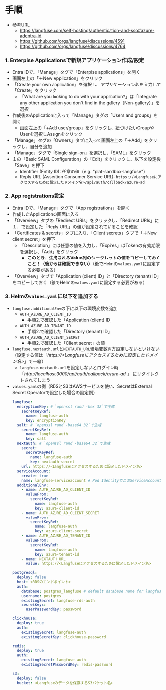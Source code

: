 # 手順
- 参考URL
  - https://langfuse.com/self-hosting/authentication-and-sso#azure-adentra-id
  - https://github.com/orgs/langfuse/discussions/4591
  - https://github.com/orgs/langfuse/discussions/4764

### 1. Enterpise Applicationsで新規アプリケーション作成/設定
- Entra IDで、「Manage」タグで「Enterpise applications」を開く
- 画面左上の「＋New Application」をクリック
- 「Create your own application」を選択し、アプリケーション名を入力して「Create」をクリック
  - 「What are you looking to do with your application?」は「Integrate any other application you don't find in the gallery（Non-gallery）」を選択
- 作成後のApplicationに入って「Manage」タグの「Users and groups」を開く
  - 画面左上の「+Add user/group」をクリックし、紐づけたいGroupやUserを選択しAssignをクリック
- 「Manage」タグの「Owners」タブに入って画面左上の「＋Add」をクリックし、自分を追加
- 「Manage」タグで「Single sign-on」を選択し、「SAML」をクリック
- １の「Basic SAML Configuration」の「Edit」をクリックし、以下を設定後「Save」を押下
  - Identifier (Entity ID): 任意の値（e.g. "plat-sandbox-langfuse"）
  - Reply URL (Assertion Consumer Service URL): `https://<Langfuseにアクセスするために設定したドメイン名>/api/auth/callback/azure-ad`

### 2. App registrations設定
- Entra IDで、「Manage」タグで「App registrations」を開く
- 作成したApplicationの画面に入る
- 「Overview」タブの「Redirect URIs」をクリックし、「Redirect URIs」に１．で設定した「Reply URL」の値が設定されていることを確認
- 「Certificates & secrets」タブに入り、「Client secrets」タブで「＋New client secret」を押下
  - 「Description」には任意の値を入力し、「Expires」はTokenの有効期限を選択し、「Add」をクリック
    - **このとき、生成されるValue列のシークレットの値をコピーしておくこと！（後からは確認できない）**（後でHelmの`values.yaml`に設定する必要がある）
- 「Overview」タブで「Application (client) ID」と「Directory (tenant) ID」をコピーしておく（後でHelmの`values.yaml`に設定する必要がある）

### 3. Helmの`values.yaml`に以下を追加する
- `langfuse.additionalEnv`の下に以下の環境変数を追加
  - `AUTH_AZURE_AD_CLIENT_ID`
    - 手順2.で確認した「Application (client) ID」
  - `AUTH_AZURE_AD_TENANT_ID`
    - 手順2.で確認した「Directory (tenant) ID」
  - `AUTH_AZURE_AD_CLIENT_SECRET`
    - 手順2.で確認した「Client secret」の値
- `langfuse.nextauth.url`と`NEXTAUTH_URL`環境変数両方設定しないといけない（設定する値は「*https://<Langfuseにアクセスするために設定したドメイン名>*」で一緒）
  - `langfuse.nextauth.url`を設定しないとログイン時「*http://localhost:3000/api/auth/callback/azure-ad* 」 にリダイレクトされてしまう
- `values.yaml`の例（RDSとS3はAWSサービスを使い、SecretはExternal Secret Operatorで設定した場合の設定例）  
  ```yaml
  langfuse: 
    encryptionKey: # `openssl rand -hex 32`で生成
      secretKeyRef:
        name: langfuse-auth
        key: encryptionKey
    salt: # `openssl rand -base64 32`で生成
      secretKeyRef:
        name: langfuse-auth
        key: salt
    nextauth: # `openssl rand -base64 32`で生成
      secret:
        secretKeyRef:
          name: langfuse-auth
          key: nextauth-secret
      url: https://<Langfuseにアクセスするために設定したドメイン名>
    serviceAccount:
      create: true
      name: langfuse-serviceaccount # Pod IdentityでこのServiceAccountに対してS3の権限を与えること
    additionalEnv:
      - name: AUTH_AZURE_AD_CLIENT_ID
        valueFrom:
          secretKeyRef:
            name: langfuse-auth
            key: azure-client-id
      - name: AUTH_AZURE_AD_CLIENT_SECRET
        valueFrom:
          secretKeyRef:
            name: langfuse-auth
            key: azure-client-secret
      - name: AUTH_AZURE_AD_TENANT_ID
        valueFrom:
          secretKeyRef:
            name: langfuse-auth
            key: azure-tenant-id
      - name: NEXTAUTH_URL
        value: https://<Langfuseにアクセスするために設定したドメイン名>

  postgresql:
    deploy: false
    host: <RDSのエンドポイント>
    auth:
      database: postgres_langfuse # default database name for langfuse（事前にRDSに入って作成しておく必要がある）
      username: postgres
      existingSecret: langfuse-rds-auth
      secretKeys:
        userPasswordKey: password

  clickhouse:
    deploy: true
    auth:
      existingSecret: langfuse-auth
      existingSecretKey: clickhouse-password

  redis:
    deploy: true
    auth:
      existingSecret: langfuse-auth
      existingSecretPasswordKey: redis-password

  s3:
    deploy: false
    bucket: <Langfuseのデータを保存するS3バケット名>
  ```